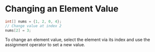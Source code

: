 # Changing an Element Value

```java
int[] nums = {1, 2, 0, 4};
// Change value at index 2
nums[2] = 3;
```

To change an element value, select the element via its index and use the assignment operator to set a new value.